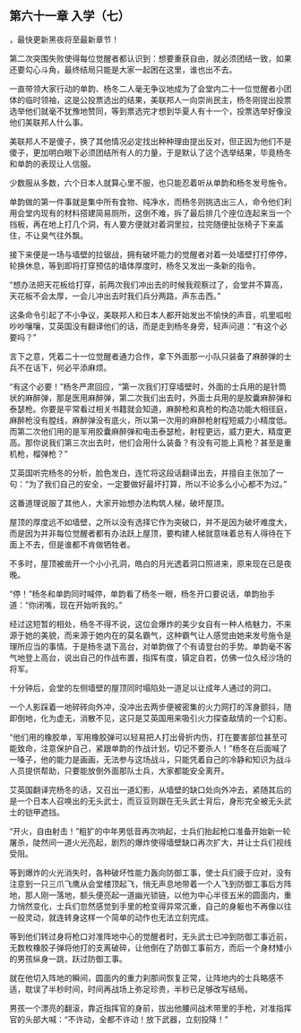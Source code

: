 ## 第六十一章 入学（七）
，最快更新黑夜将至最新章节！

第二次突围失败使得每位觉醒者都认识到：想要重获自由，就必须团结一致，如果还要勾心斗角，最终结局只能是大家一起困在这里，谁也出不去。

一直带领大家行动的单韵、杨冬二人毫无争议地成为了会堂内二十一位觉醒者小团体的临时领袖，这是公投票选出的结果，美联邦人一向崇尚民主，杨冬刚提出投票选举他们就毫不犹豫地赞同，等到票选完才想到华夏人有十一个，投票选举好像没他们美联邦人什么事。

美联邦人不是傻子，换了其他情况必定找出种种理由提出反对，但正因为他们不是傻子，更加明白眼下必须团结所有人的力量，于是默认了这个选举结果，毕竟杨冬和单韵的表现让人信服。

少数服从多数，六个日本人就算心里不服，也只能忍着听从单韵和杨冬发号施令。

单韵做的第一件事就是集中所有食物、纯净水，而杨冬则挑选出三人，命令他们利用会堂内现有的材料搭建简易厕所，这倒不难，拆了最后排几个座位连起来当一个挡板，再在地上打几个洞，有人要方便就对着洞里拉，拉完随便扯张椅子下来盖住，不让臭气往外飘。

接下来便是一场与墙壁的拉锯战，拥有破坏能力的觉醒者对着一处墙壁打打停停，轮换休息，等到即将打穿预估的墙体厚度时，杨冬又发出一条新的指令。

“想办法把天花板给打穿，前两次我们冲出去的时候我观察过了，会堂并不算高，天花板不会太厚，一会儿冲出去时我们兵分两路，声东击西。”

这条命令引起了不小争议，美联邦人和日本人都开始发出不愉快的声音，叽里呱啦吵吵嚷嚷，艾英国没有翻译他们的话，而是走到杨冬身旁，轻声问道：“有这个必要吗？”

言下之意，凭着二十一位觉醒者通力合作，拿下外面那一小队只装备了麻醉弹的士兵不在话下，何必平添麻烦。

“有这个必要！”杨冬严肃回应，“第一次我们打穿墙壁时，外面的士兵用的是针筒状的麻醉弹，那是医用麻醉弹，第二次我们出去时，外面士兵用的是胶囊麻醉弹和泰瑟枪。你要是平常看过相关书籍就会知道，麻醉枪和真枪的构造功能大相径庭，麻醉枪没有膛线，麻醉弹没有底火，所以第一次用的麻醉枪射程短威力小精度低。而第二次他们用的是军用胶囊麻醉弹和电击泰瑟枪，射程更远，威力更大，精度更高。那你说我们第三次出去时，他们会用什么装备？有没有可能上真枪？甚至是重机枪，榴弹枪？”

艾英国听完杨冬的分析，脸色发白，连忙将这段话翻译出去，并擅自主张加了一句：“为了我们自己的安全，一定要做好最坏打算，所以不论多么小心都不为过。”

这番道理说服了其他人，大家开始想办法构筑人梯，破坏屋顶。

屋顶的厚度远不如墙壁，之所以没有选择它作为突破口，并不是因为破坏难度大，而是因为并非每位觉醒者都有办法跃上屋顶，要构建人梯就意味着总有人得待在下面上不去，但是谁都不肯做牺牲者。

不多时，屋顶被凿开一个小小孔洞，皓白的月光透着洞口照进来，原来现在已是夜晚。

“停！”杨冬和单韵同时喊停，单韵看了杨冬一眼，杨冬开口要说话，单韵抬手道：“你闭嘴，现在开始听我的。”

经过这短暂的相处，杨冬不得不说，这位会爆炸的美少女自有一种人格魅力，不来源于她的美貌，而来源于她内在的莫名霸气，这种霸气让人感觉由她来发号施令是理所应当的事情。于是杨冬退下高台，对单韵做了个有请登台的手势。单韵毫不客气地登上高台，说出自己的作战布置，指挥有度，镇定自若，仿佛一位久经沙场的将军。

十分钟后，会堂的左侧墙壁的屋顶同时塌陷处一道足以让成年人通过的洞口。

一个人影踩着一地碎砖向外冲，没冲出去两步便被密集的火力网打的浑身颤抖，随即倒地，化为虚无，消散不见，这只是艾英国用来吸引火力探查敌情的一个幻影。

“他们用的橡胶单，军用橡胶弹可以轻易把人打出骨折内伤，打在要害部位甚至可能致命，注意保护自己，紧跟单韵的作战计划，切记不要杀人！”杨冬在后面喊了一嗓子，他的能力是画画，无法参与这场战斗，只能凭着自己的冷静和知识为战斗人员提供帮助，只要能放倒外面那队士兵，大家都能安全离开。

艾英国翻译完杨冬的话，又召出一道幻影，从墙壁的缺口处向外冲去，紧随其后的是一个日本人召唤出的无头武士，而豆豆则跟在无头武士背后，身形完全被无头武士的铠甲遮挡。

“开火，自由射击！”粗犷的中年男低音再次响起，士兵们抬起枪口准备开始新一轮屠杀，陡然间一道火光亮起，剧烈的爆炸使得墙壁缺口再次扩大，并让士兵们视线受阻。

等到爆炸的火光消失时，各种破坏性能力轰向防御工事，使士兵们疲于应对，没有注意到一只三爪飞鹰从会堂楼顶起飞，悄无声息地带着一个人飞到防御工事后方阵地，那人刚一落地，额头便亮起一道幽光锁链，以他为中心半径五米的圆面内，重力悄然变化，士兵们忽然感觉到手里的枪变得异常沉重，自己的身躯也不再像以往一般灵动，就连转身这样一个简单的动作也无法立刻完成。

等到他们转过身将枪口对准阵地中心的觉醒者时，无头武士已冲到防御工事近前，无数枚橡胶子弹将他打的支离破碎，让他倒在了防御工事前方，而后一个身材矮小的男孩纵身一跳，跃过防御工事。

就在他切入阵地的瞬间，圆面内的重力刹那间恢复正常，让阵地内的士兵略感不适，耽误了半秒时间，时间再战场上弥足珍贵，半秒已足够改写结局。

男孩一个漂亮的翻滚，靠近指挥官的身前，拔出他腰间战术带里的手枪，对准指挥官的头部大喊：“不许动，全都不许动！放下武器，立刻投降！”

